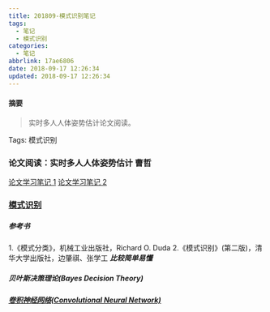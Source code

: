 ```yaml
---
title: 201809-模式识别笔记
tags:
  - 笔记
  - 模式识别
categories:
  - 笔记
abbrlink: 17ae6806
date: 2018-09-17 12:26:34
updated: 2018-09-17 12:26:34
---
```


#### <span id="JumpToTop">摘要</span>

>实时多人人体姿势估计论文阅读。

<!-- more -->

Tags: 模式识别

### 论文阅读：实时多人人体姿势估计 曹哲

[论文学习笔记 1](https://marcovaldong.github.io/2017/12/31/%E8%AE%BA%E6%96%87%E9%98%85%E8%AF%BB%EF%BC%9ARealTime-Multi-Person-2D-Pose-Estimation-using-Part-Affinity-Fields/)
[论文学习笔记 2](https://blog.csdn.net/Smiling_pie/article/details/79006362)

### [模式识别](https://zh.wikipedia.org/wiki/%E6%A8%A1%E5%BC%8F%E8%AF%86%E5%88%AB)

##### 参考书

1.《模式分类》，机械工业出版社，Richard O. Duda
2.《模式识别》(第二版)，清华大学出版社，边肇祺、张学工 ***比较简单易懂***

##### 贝叶斯决策理论(Bayes Decision Theory)

##### [卷积神经网络(Convolutional Neural Network)](https://zh.wikipedia.org/wiki/%E5%8D%B7%E7%A7%AF%E7%A5%9E%E7%BB%8F%E7%BD%91%E7%BB%9C)